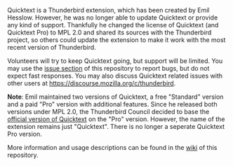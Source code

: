 Quicktext is a Thunderbird extension, which has been created by Emil Hesslow. However, he was no longer able to update Quicktext or provide any kind of support. Thankfully he changed the license of Quicktext (and Quicktext Pro) to MPL 2.0 and shared its sources with the Thunderbird project, so others could update the extension to make it work with the most recent version of Thunderbird.

Volunteers will try to keep Quicktext going, but support will be limited. You may use the [issue section](https://github.com/thundernest/quicktext/issues) of this repository to report bugs, but do not expect fast responses. You may also discuss Quicktext related issues with other users at https://discourse.mozilla.org/c/thunderbird.

**Note**: Emil maintained two versions of Quicktext, a free "Standard" version and a paid "Pro" version with additional features. Since he released both versions under MPL 2.0, the Thunderbird Council decided to base the [official version of Quicktext](https://addons.mozilla.org/de/thunderbird/addon/quicktext/) on the "Pro" version. However, the name of the extension remains just "Quicktext". There is no longer a seperate Quicktext Pro version.

More information and usage descriptions can be found in the [wiki](https://github.com/thundernest/quicktext/wiki) of this repository.

